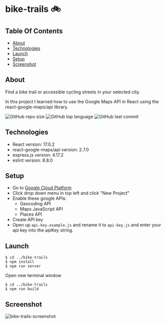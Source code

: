 # bike-trails 🚲

## Table Of Contents
  * [About](#about)
  * [Technologies](#technologies)
  * [Launch](#launch)
  * [Setup](#setup)
  * [Screenshot](#screenshot)

## About
Find a bike trail or accessible cycling streets in your selected city.

In this project I learned how to use the Google Maps API in React using the react-google-maps/api library.

![GitHub repo size](https://img.shields.io/github/repo-size/randallwstanford/bike-trails?style=plastic)
![GitHub top language](https://img.shields.io/github/languages/top/randallwstanford/bike-trails?style=plastic)
![GitHub last commit](https://img.shields.io/github/last-commit/randallwstanford/bike-trails?color=red&style=plastic)

## Technologies
 - React version: 17.0.2
 - react-google-maps/api version: 2.7.0
 - express.js version: 4.17.2
 - eslint version: 8.8.0
## Setup
- Go to [Google Cloud Platform](https://console.cloud.google.com)
- Click drop down menu in top left and click "New Project"
- Enable these google APIs:
  - Geocoding API
  - Maps JavaScript API
  - Places API
- Create API key
- Open up `api-key.example.js` and rename it to `api-key.js` and enter your api key into the apiKey string.

## Launch
```
$ cd ../bike-trails
$ npm install
$ npm run server
```
Open new terminal window
```
$ cd ../bike-trails
$ npm run build
```

## Screenshot
![bike-trails-screenshot](https://user-images.githubusercontent.com/83252804/152218263-93d6f53b-b9df-43b3-ad73-9c144fe262d3.png)
